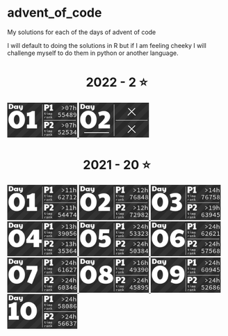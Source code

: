 # advent_of_code
My solutions for each of the days of advent of code

I will default to doing the solutions in R but if I am feeling cheeky I will challenge myself to do them in python or another language.

<!-- AOC TILES BEGIN -->
<h1 align="center">
  2022 - 2 ⭐
</h1>
<a href="None">
  <img src="Media/2022/01.png" width="161px">
</a>
<a href="None">
  <img src="Media/2022/02.png" width="161px">
</a>
<h1 align="center">
  2021 - 20 ⭐
</h1>
<a href="None">
  <img src="Media/2021/01.png" width="161px">
</a>
<a href="None">
  <img src="Media/2021/02.png" width="161px">
</a>
<a href="None">
  <img src="Media/2021/03.png" width="161px">
</a>
<a href="None">
  <img src="Media/2021/04.png" width="161px">
</a>
<a href="None">
  <img src="Media/2021/05.png" width="161px">
</a>
<a href="None">
  <img src="Media/2021/06.png" width="161px">
</a>
<a href="None">
  <img src="Media/2021/07.png" width="161px">
</a>
<a href="None">
  <img src="Media/2021/08.png" width="161px">
</a>
<a href="None">
  <img src="Media/2021/09.png" width="161px">
</a>
<a href="None">
  <img src="Media/2021/10.png" width="161px">
</a>
<!-- AOC TILES END -->